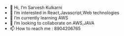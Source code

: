- 👋 Hi, I’m Sarvesh Kulkarni
- 👀 I’m interested in React,Javascript,Web technologies
- 🌱 I’m currently learning AWS
- 💞️ I’m looking to collaborate on AWS,JAVA
- 📫 How to reach me : 8904206765

<!---
sarvesh-bidgely/sarvesh-bidgely is a ✨ special ✨ repository because its `README.md` (this file) appears on your GitHub profile.
You can click the Preview link to take a look at your changes.
--->
